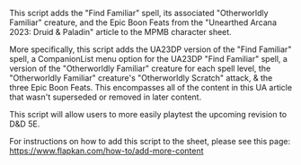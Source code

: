 This script adds the "Find Familiar" spell, its associated "Otherworldly Familiar" creature, and the Epic Boon Feats from the "Unearthed Arcana 2023: Druid & Paladin" article to the MPMB character sheet.

More specifically, this script adds the UA23DP version of the "Find Familiar" spell, a CompanionList menu option for the UA23DP "Find Familiar" spell, a version of the "Otherworldly Familiar" creature for each spell level, the "Otherworldly Familiar" creature's "Otherworldly Scratch" attack, & the three Epic Boon Feats. This encompasses all of the content in this UA article that wasn't superseded or removed in later content.

This script will allow users to more easily playtest the upcoming revision to D&D 5E.

For instructions on how to add this script to the sheet, please see this page: https://www.flapkan.com/how-to/add-more-content
